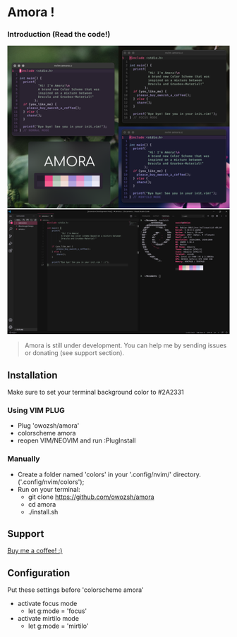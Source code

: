 # Amora !

### Introduction (Read the code!)

![Amora introduction text](amora_screenshot.png)
![Amora vscode screenshot](amora_vscode.png)

> Amora is still under development. You can help me by sending issues or donating (see support section).

## Installation

Make sure to set your terminal background color to #2A2331 

### Using VIM PLUG

- Plug 'owozsh/amora'
- colorscheme amora
- reopen VIM/NEOVIM and run :PlugInstall

### Manually

- Create a folder named 'colors' in your '.config/nvim/' directory. ('.config/nvim/colors');
- Run on your terminal:
	- git clone https://github.com/owozsh/amora
	- cd amora
	- ./install.sh

## Support

[Buy me a coffee! :)](https://www.buymeacoffee.com/owozsh)

## Configuration

Put these settings before 'colorscheme amora'

- activate focus mode
	- let g:mode = 'focus'
- activate mirtilo mode
	- let g:mode = 'mirtilo'
